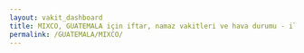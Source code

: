 ```yaml
---
layout: vakit_dashboard
title: MIXCO, GUATEMALA için iftar, namaz vakitleri ve hava durumu - ilçe/eyalet seç
permalink: /GUATEMALA/MIXCO/
---
```


<script type="text/javascript">
  var GLOBAL_COUNTRY = 'GUATEMALA';
  var GLOBAL_CITY = 'MIXCO';
  var GLOBAL_STATE = '';
  var lat = 72;
  var lon = 21;
</script>
